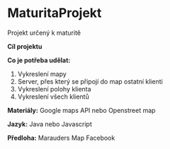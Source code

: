 # MaturitaProjekt
Projekt určený k maturitě

<b>Cíl projektu</b>

<b>Co je potřeba udělat:</b>
1. Vykreslení mapy
2. Server, přes který se připojí do map ostatní klienti
3. Vykreslení polohy klienta
4. Vykreslení všech klientů

<b>Materiály:</b>
Google maps API nebo Openstreet map

<b>Jazyk:</b>
Java nebo Javascript

<b>Předloha:</b>
Marauders Map Facebook
